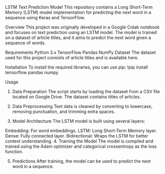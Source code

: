 LSTM Text Prediction Model
This repository contains a Long Short-Term Memory (LSTM) model implementation for predicting the next word in a sequence using Keras and TensorFlow.

Overview
This project was originally developed in a Google Colab notebook and focuses on text prediction using an LSTM model. The model is trained on a dataset of article titles, and it aims to predict the next word given a sequence of words.

Requirements
Python 3.x
TensorFlow
Pandas
NumPy
Dataset
The dataset used for this project consists of article titles and is available here.

Installation
To install the required libraries, you can use pip:
!pip install tensorflow pandas numpy

Usage
1. Data Preparation
The script starts by loading the dataset from a CSV file located on Google Drive. The dataset contains titles of articles.

2. Data Preprocessing
Text data is cleaned by converting to lowercase, removing punctuation, and trimming extra spaces.

3. Model Architecture
The LSTM model is built using several layers:

Embedding: For word embeddings.
LSTM: Long Short-Term Memory layer.
Dense: Fully connected layer.
Bidirectional: Wraps the LSTM for better context understanding.
4. Training the Model
The model is compiled and trained using the Adam optimizer and categorical crossentropy as the loss function.

5. Predictions
After training, the model can be used to predict the next word in a sequence.

